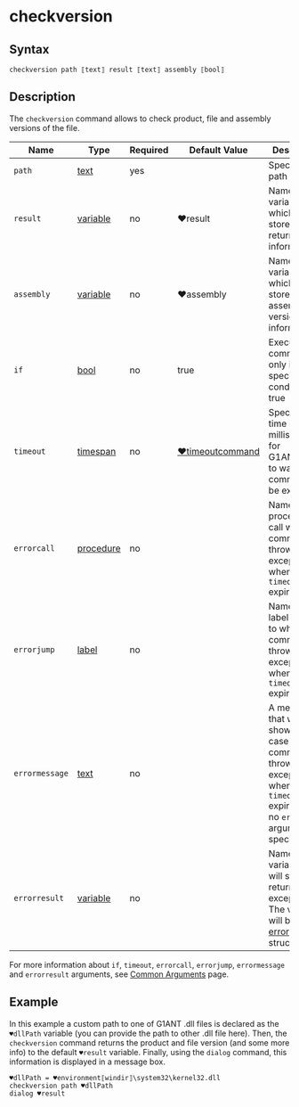 # checkversion

## Syntax

```G1ANT
checkversion path ⟦text⟧ result ⟦text⟧ assembly ⟦bool⟧
```

## Description

The `checkversion` command allows to check product, file and assembly versions of the file.

| Name | Type | Required | Default Value | Description |
| -------- | ---- | -------- | ------------- | ----------- |
|`path`| [text](G1ANT.Language/G1ANT.Language/Structures/TextStructure.md) | yes | |Specifies the path to a file|
|`result`| [variable](G1ANT.Language/G1ANT.Language/Structures/VariableStructure.md) | no | ♥result |Name of a variable, which will store the returned file information|
|`assembly`| [variable](G1ANT.Language/G1ANT.Language/Structures/VariableStructure.md)  | no | ♥assembly | Name of a variable, which will store the assembly version information |
| `if`           | [bool](G1ANT.Language/G1ANT.Language/Structures/VariableStructure.md) | no       | true                                                        | Executes the command only if a specified condition is true   |
| `timeout`      | [timespan](G1ANT.Language/G1ANT.Language/Structures/TimeSpanStructure.md) | no       | [♥timeoutcommand](G1ANT.Language/G1ANT.Addon.Core/Variables/TimeoutCommandVariable.md) | Specifies time in milliseconds for G1ANT.Robot to wait for the command to be executed |
| `errorcall`    | [procedure](G1ANT.Language/G1ANT.Language/Structures/ProcedureStructure.md) | no       |                                                             | Name of a procedure to call when the command throws an exception or when a given `timeout` expires |
| `errorjump`    | [label](G1ANT.Language/G1ANT.Language/Structures/LabelStructure.md) | no       |                                                             | Name of the label to jump to when the command throws an exception or when a given `timeout` expires |
| `errormessage` | [text](G1ANT.Language/G1ANT.Language/Structures/TextStructure.md) | no       |                                                             | A message that will be shown in case the command throws an exception or when a given `timeout` expires, and no `errorjump` argument is specified |
| `errorresult`  | [variable](G1ANT.Language/G1ANT.Language/Structures/VariableStructure.md) | no       |                                                             | Name of a variable that will store the returned exception. The variable will be of [error](G1ANT.Language/G1ANT.Language/Structures/ErrorStructure.md) structure |

For more information about `if`, `timeout`, `errorcall`, `errorjump`, `errormessage` and `errorresult` arguments, see [Common Arguments](G1ANT.Manual/appendices/common-arguments.md) page.

## Example


In this example a custom path to one of G1ANT .dll files is declared as the `♥dllPath` variable (you can provide the path to other .dll file here). Then, the `checkversion` command returns the product and file version (and some more info) to the default `♥result` variable. Finally, using the `dialog` command, this information is displayed in a message box.

```G1ANT
♥dllPath = ♥environment⟦windir⟧\system32\kernel32.dll
checkversion path ♥dllPath
dialog ♥result
```

 
